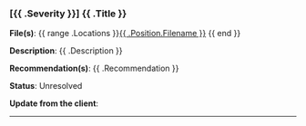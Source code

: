### [{{ .Severity }}] {{ .Title }}

**File(s)**: {{ range .Locations }}[{{ .Position.Filename }}](link) {{ end }} 

**Description**: {{ .Description }}

**Recommendation(s)**: {{ .Recommendation }}

**Status**: Unresolved

**Update from the client**: 

---
